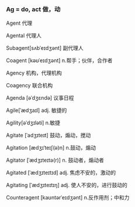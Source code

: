 ### Ag = do, act 做，动

Agent 代理

Agental  代理人

Subagent[sʌbˈeɪdʒənt] 副代理人

Coagent  [kəʊˈeɪdʒənt] n.帮手；伙伴，合作者

Agency 机构，代理机构

Coagency 联合机构

Agenda [əˈdʒɛndə] 议事日程

Agile[ˈædʒaɪl] adj. 敏捷的                                                                                                                                                                                                                                                                                                      

Agility[əˈdʒɪləti] n.敏捷

Agitate [ˈadʒɪteɪt] 鼓动，煽动，搅动

Agitation [ædʒɪˈteɪʃ(ə)n] n.鼓动，煽动

Agitator [ˈædʒɪteɪtə(r)] n. 鼓动者，煽动者

Agitated [ˈædʒɪteɪtɪd] adj. 焦虑不安的，激动的

Agitating [ˈædʒɪteɪtɪŋ] adj. 使人不安的，进行鼓动的

Counteragent [kaʊntərˈeɪdʒənt] n.反作用剂；中和力